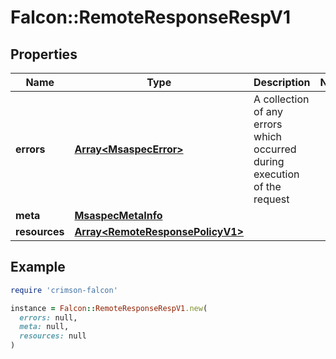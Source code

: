 # Falcon::RemoteResponseRespV1

## Properties

| Name | Type | Description | Notes |
| ---- | ---- | ----------- | ----- |
| **errors** | [**Array&lt;MsaspecError&gt;**](MsaspecError.md) | A collection of any errors which occurred during execution of the request |  |
| **meta** | [**MsaspecMetaInfo**](MsaspecMetaInfo.md) |  |  |
| **resources** | [**Array&lt;RemoteResponsePolicyV1&gt;**](RemoteResponsePolicyV1.md) |  |  |

## Example

```ruby
require 'crimson-falcon'

instance = Falcon::RemoteResponseRespV1.new(
  errors: null,
  meta: null,
  resources: null
)
```

